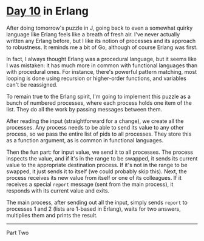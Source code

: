 # [Day 10](http://adventofcode.com/2017/day/10) in Erlang

After doing tomorrow's puzzle in J, going back to even a somewhat quirky
language like Erlang feels like a breath of fresh air. I've never actually
written any Erlang before, but I like its notion of processes and its approach
to robustness. It reminds me a bit of Go, although of course Erlang was first.

In fact, I always thought Erlang was a procedural language, but it seems like I
was mistaken: it has much more in common with functional languages than with
procedural ones. For instance, there's powerful pattern matching, most looping
is done using recursion or higher-order functions, and variables can't be
reassigned.

To remain true to the Erlang spirit, I'm going to implement this puzzle as a
bunch of numbered processes, where each process holds one item of the list.
They do all the work by passing messages between them.

After reading the input (straightforward for a change), we create all the
processes. Any process needs to be able to send its value to any other process,
so we pass the entire list of pids to all processes. They store this as a
function argument, as is common in functional languages.

Then the fun part: for input value, we send it to all processes. The process
inspects the value, and if it's in the range to be swapped, it sends its
current value to the appropriate destination process. If it's not in the range
to be swapped, it just sends it to itself (we could probably skip this). Next,
the process receives its new value from itself or one of its colleagues. If it
receives a special `report` message (sent from the main process), it responds
with its current value and exits.

The main process, after sending out all the input, simply sends `report` to
processes 1 and 2 (lists are 1-based in Erlang), waits for two answers,
multiplies them and prints the result.

---

Part Two
